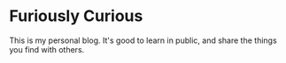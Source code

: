 # Furiously Curious

This is my personal blog. It's good to learn in public, and share the things you find with others.

